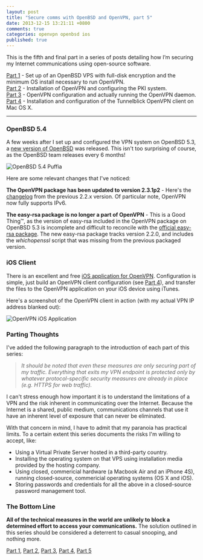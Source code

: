```yaml
---
layout: post
title: "Secure comms with OpenBSD and OpenVPN, part 5"
date: 2013-12-15 13:21:11 +0800
comments: true
categories: openvpn openbsd ios
published: true
---
```


This is the fifth and final part in a series of posts detailing how I’m securing my Internet communications using open-source software.

[Part 1][part1] - Set up of an OpenBSD VPS with full-disk encryption and the minimum OS install necessary to run OpenVPN.  
[Part 2][part2] - Installation of OpenVPN and configuring the PKI system.  
[Part 3][part3] - OpenVPN configuration and actually running the OpenVPN daemon.  
[Part 4][part4] - Installation and configuration of the Tunnelblick OpenVPN client on Mac OS X.

---

### OpenBSD 5.4

A few weeks after I set up and configured the VPN system on OpenBSD 5.3, a [new version of OpenBSD](http://www.openbsd.org/54.html) was released. This isn't too surprising of course, as the OpenBSD team releases every 6 months!

<!-- more -->

![](http://www.openbsd.org/images/Puffia.jpg "OpenBSD 5.4 Puffia")

Here are some relevant changes that I've noticed:

**The OpenVPN package has been updated to version 2.3.1p2** - Here's the [changelog](https://community.openvpn.net/openvpn/wiki/ChangesInOpenvpn23#OpenVPN2.3.0) from the previous 2.2.x version. Of particular note, OpenVPN now fully supports IPv6.

**The easy-rsa package is no longer a part of OpenVPN** - This is a Good Thing™, as the version of easy-rsa included in the OpenVPN package on OpenBSD 5.3 is incomplete and difficult to reconcile with the [official easy-rsa package](https://github.com/OpenVPN/easy-rsa). The new easy-rsa package tracks version 2.2.0, and includes the _whichopenssl_ script that was missing from the previous packaged version.

### iOS Client

There is an excellent and free [iOS application for OpenVPN](https://itunes.apple.com/app/openvpn-connect/id590379981). Configuration is simple, just build an OpenVPN client configuration (see [Part 4][part4]), and transfer the files to the OpenVPN application on your iOS device using iTunes.

Here's a screenshot of the OpenVPN client in action (with my actual VPN IP address blanked out):

![](http://i.imgur.com/TsUwTfpl.jpg "OpenVPN iOS Application")

### Parting Thoughts

I've added the following paragraph to the introduction of each part of this series:

> _It should be noted that even these measures are only securing part of my traffic. Everything that exits my VPN endpoint is protected only by whatever protocol-specific security measures are already in place (e.g. HTTPS for web traffic)._

I can't stress enough how important it is to understand the limitations of a VPN and the risk inherent in communicating over the Internet. Because the Internet is a shared, public medium, communications channels that use it have an inherent level of exposure that can never be eliminated.

With that concern in mind, I have to admit that my paranoia has practical limits. To a certain extent this series documents the risks I'm willing to accept, like:

- Using a Virtual Private Server hosted in a third-party country.
- Installing the operating system on that VPS using installation media provided by the hosting company.
- Using closed, commericial hardware (a Macbook Air and an iPhone 4S), running closed-source, commericial operating systems (OS X and iOS).
- Storing passwords and credentials for all the above in a closed-source password management tool.

### The Bottom Line

**All of the technical measures in the world are unlikely to block a determined effort to access your communications.** The solution outlined in this series should be considered a deterrent to casual snooping, and nothing more.

[Part 1][part1], [Part 2][part2], [Part 3][part3], [Part 4][part4], [Part 5][part5]

[part1]:/blog/2013/12/07/secure-comms-with-openbsd-and-openvpn-part-1/
[part2]:/blog/2013/12/09/secure-comms-with-openbsd-and-openvpn-part-2/
[part3]:/blog/2013/12/11/secure-comms-with-openbsd-and-openvpn-part-3/
[part4]:/blog/2013/12/14/secure-comms-with-openbsd-and-openvpn-part-4/
[part5]:/blog/2013/12/15/secure-comms-with-openbsd-and-openvpn-part-5/
